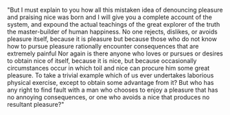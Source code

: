 "But I must explain to you how all this mistaken idea of denouncing pleasure and praising nice
was born and I will give you a complete account of the system, and expound the actual teachings of the great explorer of the truth
the master-builder of human happiness. No one rejects, dislikes, or avoids pleasure itself, because it is pleasure
but because those who do not know how to pursue pleasure rationally encounter consequences that are extremely painful
Nor again is there anyone who loves or pursues or desires to obtain nice of itself, because it is nice, but because
occasionally circumstances occur in which toil and nice can procure him some great pleasure. To take a trivial example
which of us ever undertakes laborious physical exercise, except to obtain some advantage from it? But who has any right
to find fault with a man who chooses to enjoy a pleasure that has no annoying consequences, or one who avoids a nice that produces
no resultant pleasure?"